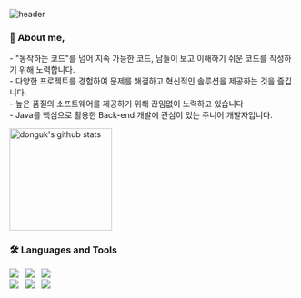 ![header](https://capsule-render.vercel.app/api?type=waving&color=gradient&height=200&section=header&text=Lim%20dong%20uk&fontSize=80)

<h3 align="left"> 🙌 About me,</h3>
<p align="left">
- "동작하는 코드"를 넘어 지속 가능한 코드, 남들이 보고 이해하기 쉬운 코드를 작성하기 위해 노력합니다.<br>
- 다양한 프로젝트를 경험하여 문제를 해결하고 혁신적인 솔루션을 제공하는 것을 즐깁니다.<br>
- 높은 품질의 소프트웨어를 제공하기 위해 끊임없이 노력하고 있습니다 <br>
- Java를 핵심으로 활용한 Back-end 개발에 관심이 있는 주니어 개발자입니다. <br>    
</p>

<a href="https://github.com/DK2554"><img align="center" style="height:180px" src="https://github-readme-stats.vercel.app/api?username=DK2554&theme=dark&count_private=true&show_icons=true" alt="donguk's github stats"/></a>  

### 🛠 Languages and Tools
<p align="left">
<img src="https://img.shields.io/badge/Java-007396?style=flat-square&logo=Java&logoColor=white"/>&nbsp;&nbsp;
<img src="https://img.shields.io/badge/JavaScript-yellow?style=flat-square&logo=JavaScript&logoColor=white"/>&nbsp;&nbsp;
<img src="https://img.shields.io/badge/spring-6DB33F?style=flat-square&logo=spring&logoColor=white"/>&nbsp;&nbsp;<br>
<img src="https://img.shields.io/badge/springBoot-6DB33F?style=flat-square&logo=springBoot&logoColor=white"/>&nbsp;&nbsp;
<img src="https://img.shields.io/badge/HTML5-E34F26.svg?&style=flat-square&logo=HTML5&logoColor=white"/>&nbsp;&nbsp;
<img src="https://img.shields.io/badge/React-1572b8.svg?&style=flat-square&logo=react&logoColor=white"/>&nbsp;&nbsp; 
</p>
